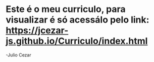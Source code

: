 # Este é o meu curriculo, para visualizar é só acessálo pelo link: https://jcezar-js.github.io/Curriculo/index.html

-Julio Cezar
